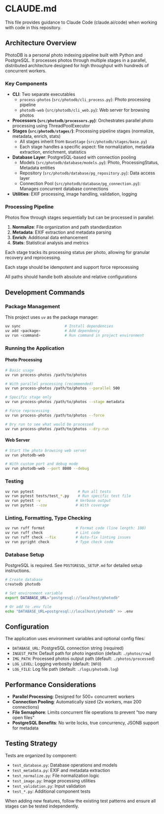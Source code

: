 # CLAUDE.md

This file provides guidance to Claude Code (claude.ai/code) when working with code in this repository.

## Architecture Overview

PhotoDB is a personal photo indexing pipeline built with Python and PostgreSQL. It processes photos through multiple stages in a parallel, distributed architecture designed for high throughput with hundreds of concurrent workers.

### Key Components

- **CLI**: Two separate executables
  - `process-photos` (`src/photodb/cli_process.py`): Photo processing pipeline
  - `photodb-web` (`src/photodb/cli_web.py`): Web server for browsing photos
- **Processors (`src/photodb/processors.py`)**: Orchestrates parallel photo processing using ThreadPoolExecutor
- **Stages (`src/photodb/stages/`)**: Processing pipeline stages (normalize, metadata, enrich, stats)
  - All stages inherit from `BaseStage` (`src/photodb/stages/base.py`)
  - Each stage handles a specific aspect: file normalization, metadata extraction, enrichment, statistics
- **Database Layer**: PostgreSQL-based with connection pooling
  - Models (`src/photodb/database/models.py`): Photo, ProcessingStatus, Metadata entities
  - Repository (`src/photodb/database/pg_repository.py`): Data access layer
  - Connection Pool (`src/photodb/database/pg_connection.py`): Manages concurrent database connections
- **Utilities**: EXIF processing, image handling, validation, logging

### Processing Pipeline

Photos flow through stages sequentially but can be processed in parallel:

1. **Normalize**: File organization and path standardization
2. **Metadata**: EXIF extraction and metadata parsing
3. **Enrich**: Additional data enhancement
4. **Stats**: Statistical analysis and metrics

Each stage tracks its processing status per photo, allowing for granular recovery and reprocessing.

Each stage should be idempotent and support force reprocessing

All paths should handle both absolute and relative configurations

## Development Commands

### Package Management

This project uses `uv` as the package manager:

```bash
uv sync                    # Install dependencies
uv add <package>           # Add dependency
uv run <command>           # Run command in project environment
```

### Running the Application

#### Photo Processing
```bash
# Basic usage
uv run process-photos /path/to/photos

# With parallel processing (recommended)
uv run process-photos /path/to/photos --parallel 500

# Specific stage only
uv run process-photos /path/to/photos --stage metadata

# Force reprocessing
uv run process-photos /path/to/photos --force

# Dry run to see what would be processed
uv run process-photos /path/to/photos --dry-run
```

#### Web Server
```bash
# Start the photo browsing web server
uv run photodb-web

# With custom port and debug mode
uv run photodb-web --port 8080 --debug
```

### Testing

```bash
uv run pytest                    # Run all tests
uv run pytest tests/test_*.py    # Run specific test file
uv run pytest -v                # Verbose output
uv run pytest --cov             # With coverage
```

### Linting, Formatting, Type Checking

```bash
uv run ruff format              # Format code (line length: 100)
uv run ruff check               # Lint code
uv run ruff check --fix         # Auto-fix linting issues
uv run pyright check            # Type check code
```

### Database Setup

PostgreSQL is required. See `POSTGRESQL_SETUP.md` for detailed setup instructions.

```bash
# Create database
createdb photodb

# Set environment variable
export DATABASE_URL="postgresql://localhost/photodb"

# Or add to .env file
echo "DATABASE_URL=postgresql://localhost/photodb" >> .env
```

## Configuration

The application uses environment variables and optional config files:

- `DATABASE_URL`: PostgreSQL connection string (required)
- `INGEST_PATH`: Default path for photo ingestion (default: `./photos/raw`)
- `IMG_PATH`: Processed photos output path (default: `./photos/processed`)
- `LOG_LEVEL`: Logging verbosity (default: `INFO`)
- `LOG_FILE`: Log file path (default: `./logs/photodb.log`)

## Performance Considerations

- **Parallel Processing**: Designed for 500+ concurrent workers
- **Connection Pooling**: Automatically sized (2x workers, max 200 connections)
- **File Semaphore**: Limits concurrent file operations to prevent "too many open files"
- **PostgreSQL Benefits**: No write locks, true concurrency, JSONB support for metadata

## Testing Strategy

Tests are organized by component:

- `test_database.py`: Database operations and models
- `test_metadata.py`: EXIF and metadata extraction
- `test_normalize.py`: File normalization logic
- `test_image.py`: Image processing utilities
- `test_validation.py`: Input validation
- `test_*.py`: Additional component tests

When adding new features, follow the existing test patterns and ensure all stages can be tested independently.
